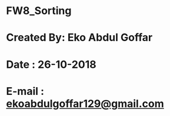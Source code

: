 # FW8_Sorting
# Created By: Eko Abdul Goffar
# Date      : 26-10-2018
# E-mail    : ekoabdulgoffar129@gmail.com
